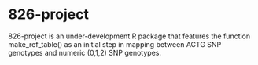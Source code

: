 # 826-project

826-project is an under-development R package that features the function make_ref_table() as an initial step in mapping between ACTG SNP genotypes and numeric (0,1,2) SNP genotypes.
